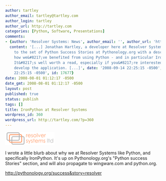 ```yaml
---
author: tartley
author_email: tartley@tartley.com
author_login: tartley
author_url: http://tartley.com
categories: [Python, Software, Presentations]
comments:
- {author: 'Resolver Systems: News', author_email: '', author_url: 'http://www.resolversystems.com/news/?p=63',
  content: '[...] Jonathan Hartley, a developer here at Resolver Systems, has contributed
    to the set of Python Success Stories at Pythonology.org with a description of
    how we&#8217;ve benefited from using Python - and in particular IronPython.&Acirc;&nbsp;&Acirc;&nbsp;
    It&#8217;s well worth a read, especially if you&#8217;re interested in how we
    develop the application. [...]', date: '2008-09-14 22:25:15 -0500', date_gmt: '2008-09-14
    22:25:15 -0500', id: 17677}
date: 2008-08-01 01:12:17 -0500
date_gmt: 2008-08-01 01:12:17 -0500
layout: post
published: true
status: publish
tags: []
title: IronPython at Resolver Systems
wordpress_id: 360
wordpress_url: http://tartley.com/?p=360
---
```


![Resolver Systems logo](/assets/2008/08/resolversystems-logo-web.png)

I wrote a little blurb about why we at Resolver Systems like Python, and
specifically IronPython. It's up on Pythonology.org's "Python success
Stories" section, and will also propagate to wingware.com and
python.org.

<http://pythonology.org/success&story=resolver>
